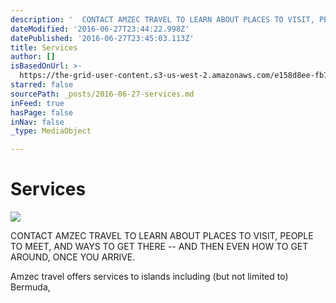 ```yaml
---
description: '  CONTACT AMZEC TRAVEL TO LEARN ABOUT PLACES TO VISIT, PEOPLE TO MEET, AND WAYS TO GET THERE -- AND THEN EVEN HOW TO GET AROUND, ONCE YOU ARRIVE. '
dateModified: '2016-06-27T23:44:22.998Z'
datePublished: '2016-06-27T23:45:03.113Z'
title: Services
author: []
isBasedOnUrl: >-
  https://the-grid-user-content.s3-us-west-2.amazonaws.com/e158d8ee-fb76-4f88-89e3-dcfa92b40db9.jpg
starred: false
sourcePath: _posts/2016-06-27-services.md
inFeed: true
hasPage: false
inNav: false
_type: MediaObject

---
```

# Services
![](https://the-grid-user-content.s3-us-west-2.amazonaws.com/e158d8ee-fb76-4f88-89e3-dcfa92b40db9.jpg)

CONTACT AMZEC TRAVEL TO LEARN ABOUT PLACES TO VISIT, PEOPLE TO MEET, AND WAYS TO GET THERE -- AND THEN EVEN HOW TO GET AROUND, ONCE YOU ARRIVE.

Amzec travel offers services to islands including (but not limited to) Bermuda,